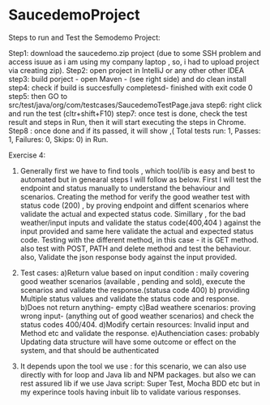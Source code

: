 # SaucedemoProject

Steps to run and Test the Semodemo Project:

Step1: download the saucedemo.zip project (due to some SSH problem and access isuue as i am using my company laptop , so, i had to upload project via creating zip).
Step2: open project in IntelliJ or any other other IDEA
step3: build porject - open Maven - (see right side) and do clean install
step4: check if build is succesfully completesd- finished with exit code 0
step5: then GO to src/test/java/org/com/testcases/SaucedemoTestPage.java 
step6: right click and run the test (cltr+shift+F10)
step7: once test is done, check the test result and steps in Run, then it will start executing the steps in Chrome.
Step8 : once done and if its passed, it will show ,( Total tests run: 1, Passes: 1, Failures: 0, Skips: 0) in Run.


Exercise 4:

1) Generally first we have to find tools , which tool/lib is easy and best to automated but in genearal steps I will follow as below.
First I will test the endpoint and status manually to understand the behaviour and scenarios. 
Creating the method for verify the good weather test with status code (200) , by proving endpoint and diffent scenarios where validate the actual and expected status code.
Simillary , for the bad weather/input inputs and validate the status code(400,404 ) against the input provided and same here validate the actual and expected status code.
Testing with the different method, in this case - it is GET method. also test with POST, PATH and delete method and test the behaviour.
also, Validate the json response body against the input provided.





2) Test cases:
a)Return value based on input condition : maily covering good weather scenarios (available , pending and sold), execute the scenarios and validate the response.(statusa code 400)
b) providing Multiple status values and validate the status code and response.
b)Does not return anything- empty
c)Bad weathere scenarios: proving wrong input- (anything out of good weather scenarios) and check the status codes 400/404.
d)Modify certain resources: Invalid input and Method etc and validate the response.
e)Authenciation cases: probably Updating data structure will have some outcome or effect on the system, and that should be authenticated

3) It depends upon the tool we use :
for this scenario, we can also use directly with for loop and Java lib and NPM packages. 
but also we can rest assured lib 
if we use Java script: Super Test, Mocha BDD etc but in my experince tools having inbuit lib to validate various responses.
